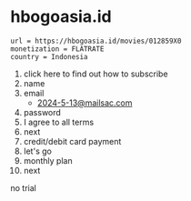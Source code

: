# hbogoasia.id

~~~
url = https://hbogoasia.id/movies/012859X0
monetization = FLATRATE
country = Indonesia
~~~

1. click here to find out how to subscribe
2. name
3. email
   - 2024-5-13@mailsac.com
4. password
5. I agree to all terms
6. next
7. credit/debit card payment
8. let's go
9. monthly plan
10. next

no trial
